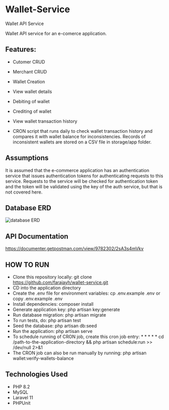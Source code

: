# Wallet-Service
Wallet API Service

Wallet API service for an e-comerce application.

## Features:

* Cutomer CRUD

* Merchant CRUD

* Wallet Creation

* View wallet details

* Debiting of wallet

* Crediting of wallet

* View wallet transaction history

* CRON script that runs daily to check wallet transaction history and compares it with wallet balance for inconsistencies.
Records of inconsistent wallets are stored on a CSV file in storage/app folder.

## Assumptions
It is assumed that the e-commerce application has an authentication service that issues authentication tokens for authenticating requests to this service.
Requests to the service will be checked for authentication token and the token will be validated using the key of the auth service, but that is not covered here.

## Database ERD
![database ERD](https://github.com/farajayh/wallet-service/blob/main/image.jpg?raw=true)

## API Documentation
https://documenter.getpostman.com/view/9782302/2sA3s4mVkv

## HOW TO RUN
- Clone this repository locally: git clone https://github.com/farajayh/wallet-service.git
- CD into the application directory
- Create the .env file for environment variables: cp .env.example .env or copy .env.example .env
- Install dependencies: composer install
- Generate application key: php artisan key:generate
- Run database migration: php artisan migrate
- To run tests, do: php artisan test
- Seed the database: php artisan db:seed
- Run the application: php artisan serve
- To schedule running of CRON job, create this cron job entry: * * * * * cd /path-to-the-application-directory && php artisan schedule:run >> /dev/null 2>&1
- The CRON job can also be run manually by running: php artisan wallet:verify-wallets-balance

## Technologies Used
- PHP 8.2
- MySQL
- Laravel 11
- PHPUnit